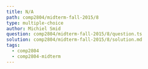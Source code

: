```yaml
---
title: N/A
path: comp2804/midterm-fall-2015/8
type: multiple-choice
author: Michiel Smid
question: comp2804/midterm-fall-2015/8/question.ts
solution: comp2804/midterm-fall-2015/8/solution.md
tags:
  - comp2804
  - comp2804-midterm
---
```

